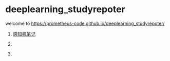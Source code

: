 # deeplearning_studyrepoter
welcome to https://prometheus-code.github.io/deeplearning_studyrepoter/
1. [感知机笔记](https://prometheus-code.github.io/deeplearning_studyrepoter/%E6%84%9F%E7%9F%A5%E6%9C%BA%E7%AC%94%E8%AE%B0.html)

2. []()

3.
